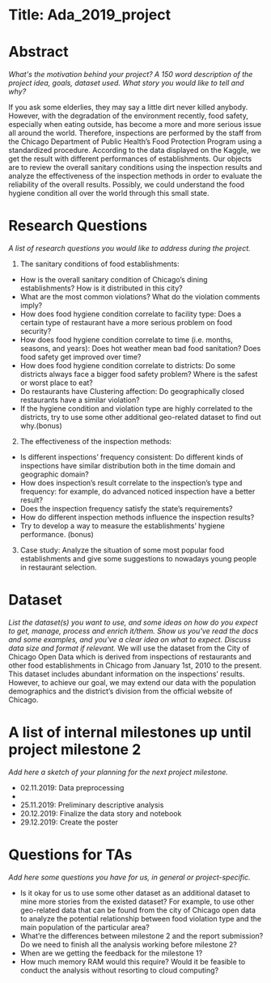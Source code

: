 # Title: Ada_2019_project


 
# Abstract
*What's the motivation behind your project? A 150 word description of the project idea, goals, dataset used. What story you would like to tell and why?*

If you ask some elderlies, they may say a little dirt never killed anybody. However, with the degradation of the environment recently, food safety, especially when eating outside, has become a more and more serious issue all around the world. Therefore, inspections are performed by the staff from the Chicago Department of Public Health’s Food Protection Program using a standardized procedure.  According to the data displayed on the Kaggle, we get the result with different performances of establishments. Our objects are to review the overall sanitary conditions using the inspection results and analyze the effectiveness of the inspection methods in order to evaluate the reliability of the overall results. Possibly, we could understand the food hygiene condition all over the world through this small state. 
 
# Research Questions

*A list of research questions you would like to address during the project.*

1. The sanitary conditions of food establishments:
- How is the overall sanitary condition of Chicago’s dining establishments? How is it distributed in this city?
- What are the most common violations? What do the violation comments imply?
- How does food hygiene condition correlate to facility type: Does a certain type of restaurant have a more serious problem on food security?
- How does food hygiene condition correlate to time (i.e. months, seasons, and years): Does hot weather mean bad food sanitation? Does food safety get improved over time?
- How does food hygiene condition correlate to districts: Do some districts always face a bigger food safety problem? Where is the safest or worst place to eat?
- Do restaurants have Clustering affection: Do geographically closed restaurants have a similar violation?
- If the hygiene condition and violation type are highly correlated to the districts, try to use some other additional geo-related dataset to find out why.(bonus)
 
2. The effectiveness of the inspection methods:
- Is different inspections’ frequency consistent: Do different kinds of inspections have similar distribution both in the time domain and geographic domain?
- How does inspection’s result correlate to the inspection’s type and frequency: for example, do advanced noticed inspection have a better result?
- Does the inspection frequency satisfy the state’s requirements?
- How do different inspection methods influence the inspection results?
- Try to develop a way to measure the establishments’ hygiene performance. (bonus)
3. Case study:
Analyze the situation of some most popular food establishments and give some suggestions to nowadays young people in restaurant selection.
 
# Dataset
*List the dataset(s) you want to use, and some ideas on how do you expect to get, manage, process and enrich it/them. Show us you've read the docs and some examples, and you've a clear idea on what to expect. Discuss data size and format if relevant.*
We will use the dataset from the City of Chicago Open Data which is derived from inspections of restaurants and other food establishments in Chicago from January 1st, 2010 to the present. This dataset includes abundant information on the inspections’ results. However, to achieve our goal, we may extend our data with the population demographics and the district’s division from the official website of Chicago.


 
# A list of internal milestones up until project milestone 2
*Add here a sketch of your planning for the next project milestone.*
- 02.11.2019: Data preprocessing
-   
- 25.11.2019: Preliminary descriptive analysis
- 20.12.2019: Finalize the data story and notebook
- 29.12.2019: Create the poster
 
# Questions for TAs
*Add here some questions you have for us, in general or project-specific.*
- Is it okay for us to use some other dataset as an additional dataset to mine more stories from the existed dataset? For example, to use other geo-related data that can be found from the city of Chicago open data to analyze the potential relationship between food violation type and the main population of the particular area?
- What’re the differences between milestone 2 and the report submission? Do we need to finish all the analysis working before milestone 2?
- When are we getting the feedback for the milestone 1?
- How much memory RAM would this require? Would it be feasible to conduct the analysis without resorting to cloud computing?
 

